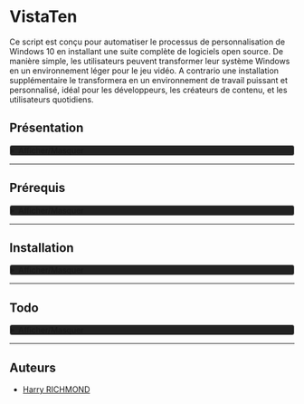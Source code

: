 
# VistaTen

Ce script est conçu pour automatiser le processus de personnalisation de Windows 10 en installant une suite complète de logiciels open source. De manière simple, les utilisateurs peuvent transformer leur système Windows en un environnement léger pour le jeu vidéo.
A contrario une installation supplémentaire le transformera en un environnement de travail puissant et personnalisé, idéal pour les développeurs, les créateurs de contenu, et les utilisateurs quotidiens.

## Présentation

<details style="background-color: #222222; border: 1px solid #ccc; border-radius: 4px;">
<summary>Afficher/Masquer</summary>

### Fonctionnalités

- **Installation Semi-Automatique** : Déployez votre environnement personnalisé avec le minimum d'intervention manuelle.
- **Suite Complète** : Le script inclut une suite minimale, idéal pour les joueurs de jeux-vidéos.
- **Suite Complète** : Le script inclut des logiciels pour le développement, la bureautique, le multimédia, et plus encore.
- **Open Source** : Tous (ou prou) les logiciels installés sont open source, garantissant transparence et respect de la vie privée.
- **Thème Préconfiguré** : Profitez d'un thème sobre et fonctionnel, conçu pour une expérience utilisateur optimale.

### Liste de logiciels

Une liste non exhaustive des logiciels inclus dans ce script :

- **Développement**: Codium, Git
- **Bureautique**: LibreOffice, Thunderbird
- **Multimédia**: GIMP, Kodi
- **Internet**: Floorp, FileZilla
- ...et beaucoup d'autres !

### Contributions

Les contributions sont les bienvenues ! Si vous avez des suggestions ou des améliorations, n'hésitez pas à soumettre une pull request ou à ouvrir une issue.

### License

Distribué sous la licence GPLv3. Voir `LICENSE` pour plus d'informations.
</details>

___

## Prérequis



<details style="background-color: #222222; border: 1px solid #ccc; border-radius: 4px;">
<summary>Afficher/Masquer</summary>

### Installer Windows 11

Vous avez besoin d'une installation fraîche de Windows 11 (à installer avant linux si vous voulez un dual boot).
Personnellement j'utilise Windows 11 Professionnel.

**N'INSTALLEZ PAS UNE VERSION N DE WINDOWS SI VOUS VOULEZ AVOIR LES CODECS PROPRIÉTAIRES, CAR SANS CES DERNIERS VOUS NE POURREZ LIRE LES VIDÉOS DANS LE NAVIGATEUR ETC**


#### Téléchargement

Télchargez l'iso depuis [le site de AtlasOS](https://docs.atlasos.net/getting-started/installation/#1-download-an-iso)
Choisir "Download Windows 11 24h2" et choisir la langue puis cliquez sur "submit"

Une fois téléchargé, mettre l'iso sur votre clef de ventoy et boot sur celle ci pour installer windows.

POUR MACHINE VIRTUELLE VIRTUALBOX
<details style="background-color: #222222; border: 1px solid #ccc; border-radius: 4px;">
<summary>Afficher/Masquer</summary>
Pensez à cocher `skip unatendeted`
</details>


une fois arrivé de connexion WIFI, **ne vous connectez pas sinon votre ordi sera lié automatiquement à un compte microsoft** pour des raisons de vie privée, je vous recommande de faire un compte local en bypassant l'obligation d'être connécté à internet pour installer window.  
Ouvrez un terminal avec `SHIFT + F10`, puis faites la commande suivante :

```powershell
oobe\BypassNRO
```

Juste après la dernière commande, il va relancer ce coup-ci vous pourrez passer outre la connexion.

Si ça marche pas, recommencez en coupant internet manuellement avec

```powershell
ipconfig /release
```

Et poursuivez l'installation de Windows.

### Drivers

Voilà, windows est bien installé, vous pouvez vous connecter au wifi ou au réseau, votre compte est bien en local.  

Attention à bien noter les étapes en notant quel matériel et quel driver vous installez, très utile en cas de soucis de driver

Sur la page `https://www.touslesdrivers.com/index.php?v_page=29`
Cliquez pour télécharger `Drivers_3.0.4.exe`
`Lancez Mes_Drivers_3.0.4.exe` et faites les installations de drivers
Installer et installer tous les drivers.

Faites les maj de windows update et de Microsoft Store

Ensuite, il faut valider avec `Win + X` puis `A`, tapez ensuite dans la fenêtre :

```powershell
irm https://get.activated.win | iex
```

Choisissez l'option `1`.
Si besoin allez dans `2` pour installer microsoft office.

POUR MACHINE VIRTUELLE VIRTUALBOX
<details style="background-color: #222222; border: 1px solid #ccc; border-radius: 4px;">
<summary>Afficher/Masquer</summary>
Une fois installé, allez sur `Aide A propos de virtualbox` pour voir la version, chez moi c'est `virtualbox 7.0.16`.

Donc en après avoir cherché [ici](https://download.virtualbox.org/virtualbox/), j'ai bien un `VBoxGuestAdditions_7.0.16.iso` dans `7.0.16`
Donc le lien est [https://download.virtualbox.org/virtualbox/7.0.16/VBoxGuestAdditions_7.0.16.iso](https://download.virtualbox.org/virtualbox/7.0.16/VBoxGuestAdditions_7.0.16.iso)

Le monter via "Prefiphérique/lecteurs optiques/choose a disk vile" et pointer "VBoxGuestAdditions_7.0.16.iso"

Faire l'installation, reboot, et on peut ejecter le cd après

Dans virtualbox, dans configuration/Général/avancé, activer bidirectionnel pour "presse papier partagé et pour "glisser dépooser"
</details>


### Installer AtlasOS

LA DOC :
https://docs.atlasos.net/getting-started/installation/

En gros c'est bon, vous pouvez aller sur [atlasos.net](https://atlasos.net/)


Cliquez sur `Get Started Now` et choisissez `I'm Following the guide, show me the downloads` en bas.  
Cliquer sur `ATLAS Playbook` pour le DL.  
Cliquer sur `AME Wizard` pour le DL

Aller dans les parametres de windows, puis "Windows Update", rechercher les màj, et les faire toute, y compris facultatices, jusqu'à ce qu'il n'y en ai plus du tout.  
Ouvrir le microsoft store pour tout Màj (dans le bouton latéral "telechargements").  
Penser à reboot et çà reverfier les màj de microsoft update et de microsoft store.  
Vérifiez une dernière fois que toutes les maj de windows sont faites.


Ensuite ouvrir `AME Wizard Beta.exe` depuis `AME Wizard Beta`.
Dans le repertoire `AtlasPlaybook_v0.4.1` glissez `AtlasPlaybook_v*.*.*.apbx` dans la fenetre de l'app `AME WIZARD`, puis suivez les instructions.

Poursuivez l'installation, choisissez waterfox comme navigateur. A la fin il va reboot de lui même.

### Dernier néttoyage de Windows

Au reboot, Atlas sera installé. Mais on va poursuivre un peu plus.

Ensuite faire :  
```powershell
& ([scriptblock]::Create((irm "https://debloat.raphi.re/")))
```

Choisissez l'option 1.

Ensuite il faut utiliser `O&O ShutUp10++` depuis [leur site](https://www.oo-software.com/en/shutup10).
Ensuite lancez le et dans `Actions` choisissez `Appliquer tous les paramètres recommendés` (il vous faudra le refaire à chaque màj de windows)  
Fermez `O&O ShutUp10++` et acceptez de redémarrer quand il vous le propose.
</details>

___

## Installation


<details style="background-color: #222222; border: 1px solid #ccc; border-radius: 4px;">
<summary>Afficher/Masquer</summary>

Téléchargez [la dernière version de VistaTen](https://github.com/RogerBytes/VistaTen/releases/latest).  
Décompressez l'archive.

### 1. Utilitaires  basiques

copiez `Outils` dans `C:\Program Files`  
Créez 4 dossier de téléchargement dans le dossier `Téléchargements` :  
- Téléchargements navigateur
- Téléchargements JD
- Téléchargements torrent
- Téléchargements ferdium

Dans `Installeurs` installez `nexus dock`, copiez `wsbackup.wbk` dans `C:\Users\Public\Documents\Winstep\Backup`  
et importez les réglages dans l' avant dernière fenêtre d'options (`CTRL` + `clic droit` et `Préférences`) avec le bouton `Restaurer` (il sera caché pour l'instant, c'est normal).  
Décompressez `FoxitPDFReader20232_L10N_Setup_Prom.7z.001` avec `nanazip` et installez `JDownloaderSetup.exe`, `FoxitPDFReader20232_L10N_Setup_Prom.exe` et `pCloud_Windows_3.11.17_x64.exe` 

Dans jdownloader faire l'importation des options : dans `Fichier` choisissez `Export/Import` et `Importez les paramètres` et choisissez `JD2-Dark-Theme.jd2backup`, pensez à corriger le chemin de téléchargements.

**En passant, ne déplacez le dossier utilisateur sur une autre partition, j'ai déjà voulu le faire dans l'espoir de fusionner mes dossier user entre mon système linux et mon système windows, ça va détruire tous les liens logiques de windows en rendre inutilisable de nombreuses applications**


### 2. Chocolatey

Infos depuis [cette page](https://chocolatey.org/install#individual)

`WIN+X` puis `A`, ça ouvre le PowerShell

On vérifie si  `Get-ExecutionPolicy` retourne "Unrestricted" sinon utiliser la commande `Set-ExecutionPolicy AllSigned` ou `Set-ExecutionPolicy Bypass -Scope Process`

Ensuite lancer l'installation avec :
```powershell
Set-ExecutionPolicy Bypass -Scope Process -Force; [System.Net.ServicePointManager]::SecurityProtocol = [System.Net.ServicePointManager]::SecurityProtocol -bor 3072; iex ((New-Object System.Net.WebClient).DownloadString('https://community.chocolatey.org/install.ps1'))
```

Lancez `install executer en tant qu'administrateur.bat` via `clic droit` et `executer en mode administrateur`


### 3. Winget



Dans le powershell en administrateur (`WIN` + `X` puis `A`), importez les pré réglages avec

```powershell
winget import -i "C:\Program Files\Outils\winget.json" --accept-package-agreements --accept-source-agreements
winget install --id 9WZDNCRDR0C2  --accept-package-agreements --accept-source-agreements
```

Le faire au moins 2x de suite pour être sûr d'avoir tout récupéré, en ce moment se relance seulement portmaster.

Facultatif, si vous voulez exporter votre propre liste d'app :

```powershell
winget export "C:\Program Files\Outils\winget.json"
```

(information) Commande pour lister les dépôts dans le terminal :

```batch
winget search | sort
```

#### Open Shell

Ouvrir open shell (il suffit de cliquer sur le menu de windows pour qu'il apparaisse), aller dans ses paramètres, activer `show all settings` et aller dans l'onglet `Main Menu`, dans la partie (la première) `All Programs style` cocher `Open Automatically`

Puis ok, fermer, allez dans
`C:\Program Files\Open-Shell\`

et supprimer : 
- `ClassicExplorer64.dll`
- `ClassicExplorer32.dll`

Et lancez `XnView MP` depuis le menu et faite les confirmations du premier démarrage, mettez le par défaut si demandé.

### 4. Lecteur PDF

Lancez Foxit reader.

Aller dans `File/Preferences`  
`Language` et cochez `Use system local language` puis `OK` et `Restart Now`  
Aller dans `Fichiers/Préférences`  
Dans `Accessibilité`  
Cocher `Remplacer les couleurs du document`  
Cocher `Couleur personnalisé`  
Mettre arrière-plan de page en noir  
Mettre texte du document en blanc  
Aller dans l'onglet `Général`  
Tout en bas tout décocher dans l'encadré `Démarrage de l'application`  
Cocher `Désactiver toutes les fonctionnalités qui exigent une connexion à internet`  
Cliquer sur `OK` et quitter  
Allez en haut à gauche, Fichier, `Apparence`, et choisir `sombre`  

### 5. Cmder

Ouvrez Cmder, allez dans les options avec 'Win+Alt+P"

Dans l'espace de droite, dans `Choose your startup task` choisissez : `{PowerShell::PowerShell as Admin}`.  

Allez dans `General>Confirm` et décochez le dernier de la liste (dans "miscellaneous") :  
`Show '...brought ConEmu OnTop. Revert' confirmation box`

Cliquez sur `Save settings` et redémmarez.

Après reboot, ré-ouvrez cmder faire une màj avec :

```powershell
clink update
```

### 6. Runtimes

Cliquez [ici](https://github.com/RogerBytes/VistaTen/releases/download/v0.1.0/Runtimes.zip) pour télécharger l'archive et décompressez-la.  
Dans le dossier `Runtimes`, lancer `install_all.bat` en administrateur.
Il faut aussi télécharger et installer [.NET Framework 3.5 (inclut .NET 2.0 et 3.0)](https://www.microsoft.com/fr-fr/download/details.aspx?id=21), vous pouvez aussi le télécharger complet via le lien `Package.NET Framework 3.5 complet` qui apparait quand vous cliquez sur le bouton `Télecharger`, un peu en dessous.

### 7. Icônes et souris

Allez dans
`C:\Program Files\Outils\icones\Souris theme la capitaine`  
`Clic droit` sur `install.inf` et `Installer`  
Ensuite `clic droit` sur le bureau et choisissez `personnaliser`, puis dans `Thèmes` et  
cliquez sur `Curseur de la souris`  
Pointez le fichier `install.inf` se trouvant dans le dossier `souris`  
Dans l'onglet `Pointeurs` choisissez dans `Modèles` le thème `Capitaine Cursors`  
Dans l'onglet `Options du pointeur` décochez `Améliorer la précision du pointeur`  
Profitez en pour régler la vitesse de votre souris si besoin (800~1000 dps est bien en passant si vous avez un logiciel tier)  
Cliquez sur `Appliquer` et `OK`.

Dans `C:\Program Files\Outils\icones\` lancez `7tsp GUI v0.6(2019).exe`  
Cliquez sur `ajouter un pack` et dans  
`C:\Program Files\Outils\icones`  
Choisissez `7TSP Kora`  
Ensuite cliquez sur `Démarrage` en bas à droite.  
L'ordi redémmarre avec les nouvelles icones, soyez patient durant la mise à jour lors du redémmarage, c'est normal que ça prenne 2~4 minutes.


### 8. Fix pour regroupement auto de l'explorateur de fichiers

Téléchargez ce [logiciel](https://lesferch.github.io/WinSetView/)  
Lancer `WinSetView-Setup.exe` et faire l'installation.  
Lance-le.  
Il suffit de regarder la 1er partie `Global`  
Le mettre sur `Détails`, le `par groupe` est sur `(Aucun)`, il suffit de cliquer sur le bouton `Soumettre`, ça va régler la vue pour l'explorateur.  
Ca évite, dans l'explorateur, de faire à chaque dossier : `'clic droit'/Regrouper par/Aucun`.


### 9. Derniers réglages du menu OpenShell

ENSUITE installer StartIsBack avec la commande

```powershell
winget install StartIsBack.StartAllBack --scope machine
```


Les options de StartAllBlack s'ouvrent (sinon les ouvrir depuis `C:\Program Files\StartAllBack` et `StartAllBackCfg.exe`).  
Allez dans l'onglet `Démarrer` et décochez (tout en haut la 1ere options) `Utiliser le menu démarrer classique amélioré`.

Faites les réglages de barre, à ajouter dans les modif dureadme VERFIER CE QUI SUIT ----> -> ->  
Ouvrir les options à nouveau depuis `C:\Program Files\StartAllBack` et `StartAllBackCfg.exe`.  

- `Barre des tâches` -> Taille des icone `S` Marge des icone `XS`, `Emplacement de la barre des tâches à l'écran` : `Haut`, et `Centrer les icones de programmes` (séparé du bouton de démarrage)  
- `Icones de la barre des tâches` -> Dans activer ou descativer des icones systeme activer tout sauf la loupe, clavier tactile et le stylet;  
	tout activer sauf "Panneau de détails dans la zone inférieure" et "Appliquer la couleur d'accentuation système sur tous les éléments", et mettre "XL" pour la marge des icones  
- `Explorateur` -> tout activer sauf "Panneau de détails dans la zone inférieure" et "Appliquer la couleur d'accentuation système sur tous les éléments", choisir barre de commande de windows 7  

Sinon pour améliorer l'explorateur dans le dossier atlas c'est dans `4. iNTRERFACE TWEAKS/Start Menu/` et lancer "ExplorerPatcher" pour l'installer  
ET AUSSI LE TAKE OWNERSHIPT DANS "4. iNTRERFACE TWEAKS/CONTEXT MENU/`"

### 10. Plugin son

déplacer ear trumpet aussi
Dans la barre du haut allez dans le sous menu masqué et remplacer l'icone du son par celle de ear trumpet

</details>

___________________________________________________________________________

## Todo

<details style="background-color: #222222; border: 1px solid #ccc; border-radius: 4px;">
<summary>Afficher/Masquer</summary>

1. Faire un script de customisation pour une nouvelle session
2. Faire un script pour rétablir les customisations de thème après une upgrade hasardeuse
3. Corriger le lien des MDP de Vivaldi, et ajouter les options corrigées de ~/.config/vivaldi à l'archive
4. Supprimer du .hidden le dossier Games
5. Refaire le lisez-moi
6. Faire la liste de toutes les applications
7. Faire une application simple pour changer sa version de Java
8. Faire un dossier ToDO pour simplifier la gestion projet

</details>

___________________________________________________________________________

## Auteurs

- [Harry RICHMOND](https://github.com/RogerBytes)
